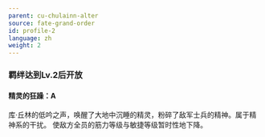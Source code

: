 ```yaml
---
parent: cu-chulainn-alter
source: fate-grand-order
id: profile-2
language: zh
weight: 2
---
```


### 羁绊达到Lv.2后开放

#### 精灵的狂躁：A

库·丘林的低吟之声，唤醒了大地中沉睡的精灵，粉碎了敌军士兵的精神。属于精神系的干扰。
使敌方全员的筋力等级与敏捷等级暂时性地下降。
